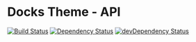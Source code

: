 # Docks Theme - API

[![Build Status](https://travis-ci.org/docks-app/api_theme.svg?branch=master)](https://travis-ci.org/docks-app/api_theme)
[![Dependency Status](https://david-dm.org/docks-app/api_theme.svg?style=flat)](https://david-dm.org/docks-app/api_theme)
[![devDependency Status](https://david-dm.org/docks-app/api_theme/dev-status.svg?style=flat)](https://david-dm.org/docks-app/api_theme#info=devDependencies)
